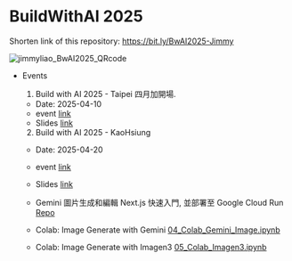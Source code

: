 # BuildWithAI 2025

Shorten link of this repository: https://bit.ly/BwAI2025-Jimmy

![jimmyliao_BwAI2025_QRcode](https://github.com/user-attachments/assets/6b54df53-12d5-4c27-bc29-4673adc7259e)

- Events

  1. Build with AI 2025 - Taipei 四月加開場.
  - Date: 2025-04-10
  - event [link](https://gdg.community.dev/e/m2bd5n/)
  - Slides [link](https://drive.google.com/file/d/1dozOz_GSxqmi2qXHXbGFPpyeV32rt1C0/view)
 

  2. Build with AI 2025 - KaoHsiung
  - Date: 2025-04-20
  - event [link]([https://gdg.community.dev/e/m2bd5n/](https://gdg.community.dev/events/details/google-gdg-kaohsiung-presents-build-with-ai-kaohsiung-2025-your-workshop-in-april/))
  - Slides [link](https://drive.google.com/file/d/1seZbQ662Puy0bmaaxMMW7QTXmv1pgAuP/view?usp=sharing)

  - Gemini 圖片生成和編輯 Next.js 快速入門, 並部署至 Google Cloud Run [Repo](https://github.com/jimmyliao/gemini-image-editing-nextjs-quickstart)


  - Colab: Image Generate with Gemini [04_Colab_Gemini_Image.ipynb](https://github.com/jimmyliao/BwAI2025/blob/main/04_Colab_Gemini_Image.ipynb)
  - Colab: Image Generate with Imagen3 [05_Colab_Imagen3.ipynb](https://github.com/jimmyliao/BwAI2025/blob/main/05_Colab_Imagen3.ipynb)


